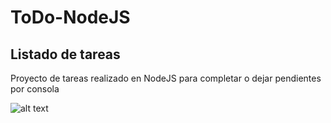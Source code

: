 # ToDo-NodeJS
Listado de tareas
---

Proyecto de tareas realizado en NodeJS para completar o dejar pendientes por consola

![alt text](https://soriacarlos.com/proyectos-varios/img/Node-ToDo.gif "ToDo en Node")
